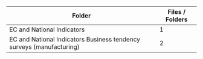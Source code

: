 | Folder                                                               |   Files / Folders |
|----------------------------------------------------------------------|-------------------|
| EC and National Indicators                                           |                 1 |
| EC and National Indicators Business tendency surveys (manufacturing) |                 2 |